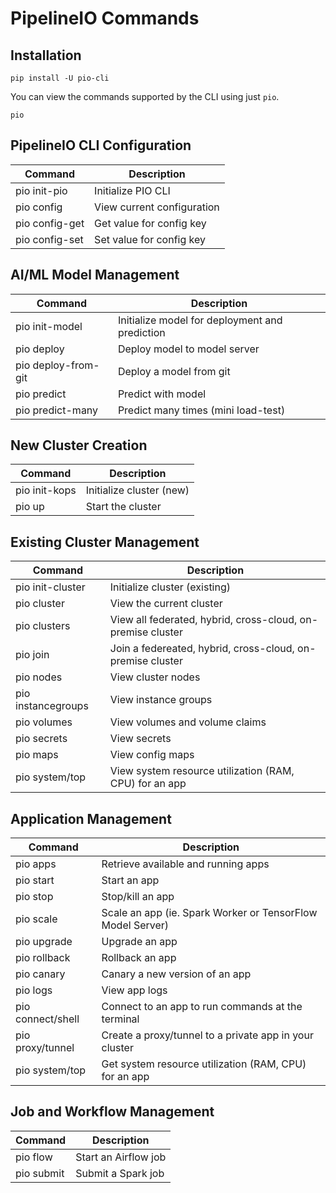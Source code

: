 # PipelineIO Commands
## Installation
```
pip install -U pio-cli
```

You can view the commands supported by the CLI using just `pio`.
```
pio
```

## PipelineIO CLI Configuration
| Command              | Description                                               |
| -------------------- | --------------------------------------------------------- |
| pio init-pio         | Initialize PIO CLI                                        |
| pio config           | View current configuration                                |
| pio config-get       | Get value for config key                                  |
| pio config-set       | Set value for config key                                  |

## AI/ML Model Management
| Command              | Description                                               |
| -------------------- | --------------------------------------------------------- |
| pio init-model       | Initialize model for deployment and prediction            |
| pio deploy           | Deploy model to model server                              |
| pio deploy-from-git  | Deploy a model from git                                   |
| pio predict          | Predict with model                                        |
| pio predict-many     | Predict many times (mini load-test)                       |

## New Cluster Creation
| Command            | Description                                                 |
| ------------------ | ----------------------------------------------------------- |
| pio init-kops      | Initialize cluster (new)                                    |
| pio up             | Start the cluster                                           |

## Existing Cluster Management
| Command            | Description                                                 |
| ------------------ | ----------------------------------------------------------- |
| pio init-cluster   | Initialize cluster (existing)                               |
| pio cluster        | View the current cluster                                    |
| pio clusters       | View all federated, hybrid, cross-cloud, on-premise cluster |
| pio join           | Join a federeated, hybrid, cross-cloud, on-premise cluster  |
| pio nodes          | View cluster nodes                                          |
| pio instancegroups | View instance groups                                        |
| pio volumes        | View volumes and volume claims                              |
| pio secrets        | View secrets                                                |
| pio maps           | View config maps                                            |
| pio system/top     | View system resource utilization (RAM, CPU) for an app      |

## Application Management
| Command            | Description                                                 |
| ------------------ | ----------------------------------------------------------- |
| pio apps           | Retrieve available and running apps                         |
| pio start          | Start an app                                                |
| pio stop           | Stop/kill an app                                            |
| pio scale          | Scale an app (ie. Spark Worker or TensorFlow Model Server)  |
| pio upgrade        | Upgrade an app                                              |
| pio rollback       | Rollback an app                                             |
| pio canary         | Canary a new version of an app                              |
| pio logs           | View app logs                                               |
| pio connect/shell  | Connect to an app to run commands at the terminal           |
| pio proxy/tunnel   | Create a proxy/tunnel to a private app in your cluster      |
| pio system/top     | Get system resource utilization (RAM, CPU) for an app       |

## Job and Workflow Management
| Command            | Description                                                 |
| ------------------ | ----------------------------------------------------------- |
| pio flow           | Start an Airflow job                                        |
| pio submit         | Submit a Spark job                                          |
